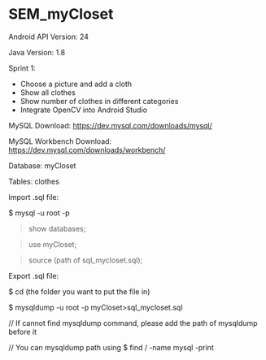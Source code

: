 # SEM_myCloset


Android API Version: 24

Java Version: 1.8

Sprint 1:
- Choose a picture and add a cloth
- Show all clothes
- Show number of clothes in different categories
- Integrate OpenCV into Android Studio


MySQL Download: https://dev.mysql.com/downloads/mysql/

MySQL Workbench Download: https://dev.mysql.com/downloads/workbench/


Database: myCloset

Tables: clothes

Import .sql file:

$ mysql -u root -p

> show databases;

> use myCloset;

> source (path of sql_mycloset.sql);


Export .sql file:

$ cd (the folder you want to put the file in)

$ mysqldump -u root -p myCloset>sql_mycloset.sql

// If cannot find mysqldump command, please add the path of mysqldump before it

// You can mysqldump path using $ find  / -name mysql -print

